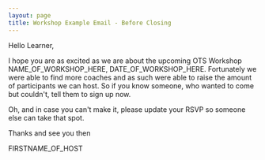 ```yaml
---
layout: page
title: Workshop Example Email - Before Closing
---
```


Hello Learner,

I hope you are as excited as we are about the upcoming OTS Workshop NAME_OF_WORKSHOP_HERE, DATE_OF_WORKSHOP_HERE. Fortunately we were able to find more coaches and as such were able to raise the amount of participants we can host. So if you know someone, who wanted to come but couldn't, tell them to sign up now.

Oh, and in case you can't make it, please update your RSVP so someone else can take that spot. 

Thanks and see you then

FIRSTNAME_OF_HOST
